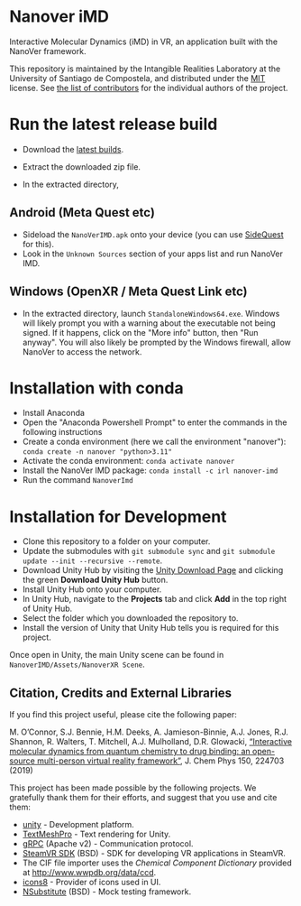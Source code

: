 # Nanover iMD

Interactive Molecular Dynamics (iMD) in VR, an application built with the NanoVer
framework.

This repository is maintained by the Intangible Realities Laboratory at the University of Santiago de Compostela,
and distributed under the [MIT](LICENSE) license.
See [the list of contributors](CONTRIBUTORS.md) for the individual authors of the project.

# Run the latest release build
* Download the [latest builds](https://github.com/IRL2/nanover-imd/releases).
* Extract the downloaded zip file.

* In the extracted directory,

## Android (Meta Quest etc)
* Sideload the `NanoVerIMD.apk` onto your device (you can use [SideQuest](https://sidequestvr.com/) for this).
* Look in the `Unknown Sources` section of your apps list and run NanoVer IMD.

## Windows (OpenXR / Meta Quest Link etc)
* In the extracted directory, launch `StandaloneWindows64.exe`. Windows will likely prompt you with a warning about the executable not being signed. If it happens, click on the "More info" button, then "Run anyway". You will also likely be prompted by the Windows firewall, allow NanoVer to access the network.

# Installation with conda

* Install Anaconda
* Open the "Anaconda Powershell Prompt" to enter the commands in the following instructions
* Create a conda environment (here we call the environment "nanover"): `conda create -n nanover "python>3.11"`
* Activate the conda environment: `conda activate nanover`
* Install the NanoVer IMD package: `conda install -c irl nanover-imd`
* Run the command `NanoverImd`

# Installation for Development

*  Clone this repository to a folder on your computer.
*  Update the submodules with `git submodule sync` and `git submodule update --init --recursive --remote`.
*  Download Unity Hub by visiting the [Unity Download Page](https://unity3d.com/get-unity/download) and clicking the green **Download Unity Hub** button.
*  Install Unity Hub onto your computer.
*  In Unity Hub, navigate to the **Projects** tab and click **Add** in the top right of Unity Hub.
*  Select the folder which you downloaded the repository to.
*  Install the version of Unity that Unity Hub tells you is required for this project.

Once open in Unity, the main Unity scene can be found in `NanoverIMD/Assets/NanoverXR Scene`.

## Citation, Credits and External Libraries

If you find this project useful, please cite the following paper: 

M. O’Connor, S.J. Bennie, H.M. Deeks, A. Jamieson-Binnie, A.J. Jones, R.J. Shannon, R. Walters, T. Mitchell, A.J. Mulholland, D.R. Glowacki, [“Interactive molecular dynamics from quantum chemistry to drug binding: an open-source multi-person virtual reality framework”](https://aip.scitation.org/doi/10.1063/1.5092590), J. Chem Phys 150, 224703 (2019)

This project has been made possible by the following projects. We gratefully thank them for their efforts, and suggest that you use and cite them:

* [unity](https://unity.com/) - Development platform.
* [TextMeshPro](https://docs.unity3d.com/Packages/com.unity.textmeshpro@2.1/manual/index.html) - Text rendering for Unity.
* [gRPC](https://grpc.io/) (Apache v2) - Communication protocol.
* [SteamVR SDK](https://github.com/ValveSoftware/steamvr_unity_plugin) (BSD) - SDK for developing VR applications in SteamVR.
* The CIF file importer uses the *Chemical Component Dictionary* provided at http://www.wwpdb.org/data/ccd.
* [icons8](https://icons8.com) - Provider of icons used in UI.
* [NSubstitute](https://nsubstitute.github.io/) (BSD) - Mock testing framework.
